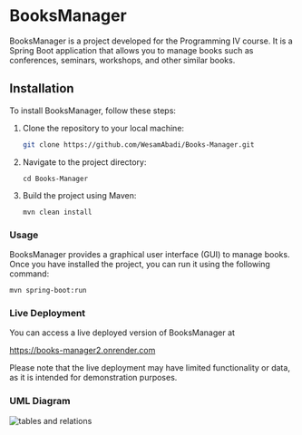 # BooksManager

BooksManager is a project developed for the Programming IV course. It is a Spring Boot application that allows you to manage books such as conferences, seminars, workshops, and other similar books.

## Installation

To install BooksManager, follow these steps:

1. Clone the repository to your local machine:

   ```bash
   git clone https://github.com/WesamAbadi/Books-Manager.git

   ```

2. Navigate to the project directory:

   ```
   cd Books-Manager
   ```

3. Build the project using Maven:

   ```
   mvn clean install
   ```

### Usage

BooksManager provides a graphical user interface (GUI) to manage books. Once you have installed the project, you can run it using the following command:

```agsl
mvn spring-boot:run
```

### Live Deployment

You can access a live deployed version of BooksManager at

https://books-manager2.onrender.com

Please note that the live deployment may have limited functionality or data, as it is intended for demonstration purposes.

### UML Diagram

![tables and relations](https://raw.githubusercontent.com/WesamAbadi/Books-Manager/7594ecdaddabbb94c8f705353ffd08cec6ea3b9b/assets/BooksManager.drawio.svg)
